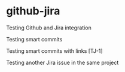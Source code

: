# github-jira

Testing Github and Jira integration

Testing smart commits

Testing smart commits with links [TJ-1]

Testing another Jira issue in the same project
